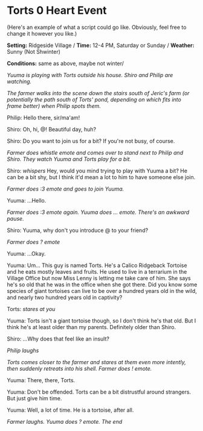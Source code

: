 # Torts 0 Heart Event
(Here's an example of what a script could go like. Obviously, feel free to change it however you like.)

**Setting:** Ridgeside Village / **Time:** 12-4 PM, Saturday or Sunday / **Weather:** Sunny (Not Shwinter)

**Conditions:** same as above, maybe not winter/

*Yuuma is playing with Torts outside his house. Shiro and Philip are watching.*

*The farmer walks into the scene down the stairs south of Jeric's farm (or potentially the path south of Torts' pond, depending on which fits into frame better) when Philip spots them.*

Philip: Hello there, sir/ma'am!

Shiro: Oh, hi, @! Beautiful day, huh?

Shiro: Do you want to join us for a bit? If you're not busy, of course.

*Farmer does whistle emote and comes over to stand next to Philip and Shiro. They watch Yuuma and Torts play for a bit.*

Shiro: *whispers* Hey, would you mind trying to play with Yuuma a bit? He can be a bit shy, but I think it'd mean a lot to him to have someone else join.

*Farmer does :3 emote and goes to join Yuuma.*

Yuuma: ...Hello.

*Farmer does :3 emote again. Yuuma does ... emote. There's an awkward pause.*

Shiro: Yuuma, why don't you introduce @ to your friend?

*Farmer does ? emote*

Yuuma: ...Okay.

Yuuma: Um... This guy is named Torts. He's a Calico Ridgeback Tortoise and he eats mostly leaves and fruits. He used to live in a terrarium in the Village Office but now Miss Lenny is letting me take care of him. She says he's so old that he was in the office when she got there. Did you know some species of giant tortoises can live to be over a hundred years old in the wild, and nearly two hundred years old in captivity?

Torts: *stares at you*

Yuuma: Torts isn't a giant tortoise though, so I don't think he's that old. But I think he's at least older than my parents. Definitely older than Shiro.

Shiro: ...Why does that feel like an insult?

*Philip laughs*

*Torts comes closer to the farmer and stares at them even more intently, then suddenly retreats into his shell. Farmer does ! emote.*

Yuuma: There, there, Torts.

Yuuma: Don't be offended. Torts can be a bit distrustful around strangers. But just give him time.

Yuuma: Well, a lot of time. He is a tortoise, after all.

*Farmer laughs. Yuuma does ? emote. The end*
